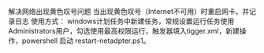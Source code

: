 解决网络出现黄色叹号问题
当出现黄色叹号（Internet不可用）时重启网卡。并记录日志
使用方式：
    windows计划任务中新建任务，常规设置运行任务使用Administrators用户，勾选使用最高权限运行，触发器填入tigger.xml，新建操作，powershell 启动 restart-netadpter.ps1。 